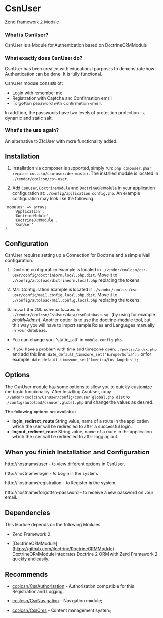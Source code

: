 CsnUser
=======
Zend Framework 2 Module

### What is CsnUser? ###

CsnUser is a Module for Authentication based on DoctrineORMModule

### What exactly does CsnUser do? ###

CsnUser has been created with educational purposes to demonstrate how Authentication can be done. It is fully functional.

CsnUser module consists of:

* Login with remember me
* Registration with Captcha and Confirmation email
* Forgotten password with confirmation email.

In addition, the passwords have two levels of protection protection - a dynamic and static salt.

### What's the use again? ###

An alternative to ZfcUser with more functionality added.

Installation
------------
1. Installation via composer is supported, simply run: `php composer.phar require coolcsn/csn-user:dev-master`. The installed module is located in `./vendor/coolcsn/csn-user`.

2. Add `CsnUser`, `DoctrineModule` and `DoctrineORMModule` in your application configuration at: `./config/application.config.php`. An example configuration may look like the following :

```
'modules' => array(
    'Application',
    'DoctrineModule',
    'DoctrineORMModule',
    'CsnUser'
)
```

Configuration
-------------
CsnUser requires setting up a Connection for Doctrine and a simple Mail configuration.

1. Doctrine configuration example is located in `./vendor/coolcsn/csn-user/config/doctrineorm.local.php.dist`. Move it to `./config/autoload/doctrineorm.local.php` replacing the tokens.

2. Mail Configuration example is located in `./vendor/coolcsn/csn-user/config/mail.config.local.php.dist`. Move it to `./config/autoload/mail.config.local.php` replacing the tokens.

3. Import the SQL schema located in `./vendor/coolcsn/CsnUser/data/csnDatabase.sql` (by using for example *phpMyAdmin*). Another option is to use the doctrine-module tool, but this way you will have to import sample Roles and Languages manually in your database.

- You can change your 'static_salt' in `module.config.php`.

- If you have a problem with time and timezone open: `./public/index.php` and add this line: `date_default_timezone_set('Europe/Sofia');` or for example: `date_default_timezone_set('America/Los_Angeles');`

Options
-------

The CsnUser module has some options to allow you to quickly customize the basic
functionality. After installing CsnUser, copy
`./vendor/coolcsn/CsnUser/config/csnuser.global.php.dist` to
`./config/autoload/csnuser.global.php` and change the values as desired.

The following options are available:

- **login_redirect_route** String value, name of a route in the application
  which the user will be redirected to after a successful login.
- **logout_redirect_route** String value, name of a route in the application which
  the user will be redirected to after logging out.

When you finish Installation and Configuration
----------------------------------------------

http://hostname/user - to view different options in CsnUser.

http://hostname/login - to Login in the system.

http://hostname/registration - to Register in the system.

http://hostname/forgotten-password - to receive a new password on your email.

Dependencies
------------

This Module depends on the following Modules:

 - [Zend Framework 2](https://github.com/zendframework/zf2) 

 - [DoctrineORMModule] (https://github.com/doctrine/DoctrineORMModule) - DoctrineORMModule integrates Doctrine 2 ORM with Zend Framework 2 quickly and easily.

Recommends
----------
- [coolcsn/CsnAuthorization](https://github.com/coolcsn/CsnAuthorization) - Authorization compatible for this Registration and Logging.
 
- [coolcsn/CsnNavigation](https://github.com/coolcsn/CsnNavigation) - Navigation module;
 
- [coolcsn/CsnCms](https://github.com/coolcsn/CsnCms) - Content management system;